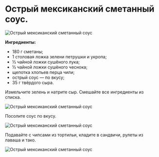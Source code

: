 # Острый мексиканский сметанный соус.
![Острый мексиканский сметанный соус][id5]

**Ингредиенты:**

- 180 г сметаны;
- 1 столовая ложка зелени петрушки и укропа;
- ½ чайной ложки сушёного лука;
- ½ чайной ложки сушёного чеснока;
- щепотка хлопьев перца чили;
- острый соус — по вкусу;
- 35 г твёрдого сыра.

Измельчите зелень и натрите сыр. Смешайте все ингредиенты из списка.

![Острый мексиканский сметанный соус][id6]

Посолите соус по вкусу.

![Острый мексиканский сметанный соус][id7]

Подавайте с чипсами из тортильи, кладите в сандвичи, рулеты из лаваша и тако.

![Острый мексиканский сметанный соус][id8]

[id5]: /images/Kulinar/Sous/sous_smetanniy_005.jpg 'Острый мексиканский сметанный соус'
[id6]: /images/Kulinar/Sous/sous_smetanniy_006.jpg 'Острый мексиканский сметанный соус'
[id7]: /images/Kulinar/Sous/sous_smetanniy_007.jpg 'Острый мексиканский сметанный соус'
[id8]: /images/Kulinar/Sous/sous_smetanniy_008.jpg 'Острый мексиканский сметанный соус'

